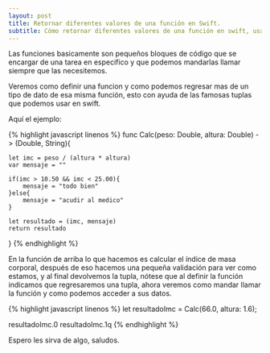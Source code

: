 ```yaml
---
layout: post
title: Retornar diferentes valores de una función en Swift.
subtitle: Cómo retornar diferentes valores de una función en swift, usando tuplas.
---
```


Las funciones basicamente son pequeños bloques de código que se encargar de una tarea en especifico y que podemos mandarlas
llamar siempre que las necesitemos.

Veremos como definir una funcion y como podemos regresar mas de un tipo de dato de esa misma función, esto con ayuda de las famosas
tuplas que podemos usar en swift.

Aquí el ejemplo:

{% highlight javascript linenos %}
func Calc(peso: Double, altura: Double) -> (Double, String){
    
    let imc = peso / (altura * altura)
    var mensaje = ""
    
    if(imc > 10.50 && imc < 25.00){
        mensaje = "todo bien"
    }else{
        mensaje = "acudir al medico"
    }
    
    let resultado = (imc, mensaje)
    return resultado
}
{% endhighlight %}

En la función de arriba lo que hacemos es calcular el índice de masa corporal, después de eso hacemos una pequeña validación para
ver como estamos, y al final devolvemos la tupla, nótese que al definir la función indicamos que regresaremos una tupla, ahora 
veremos como mandar llamar la función y como podemos acceder a sus datos.

{% highlight javascript linenos %}
let resultadoImc = Calc(66.0, altura: 1.6);

resultadoImc.0
resultadoImc.1q
{% endhighlight %}

Espero les sirva de algo, saludos.